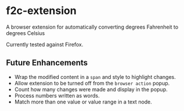 # f2c-extension

A browser extension for automatically converting degrees Fahrenheit to degrees Celsius

Currently tested against Firefox.

## Future Enhancements

* Wrap the modified content in a `span` and style to highlight changes.
* Allow extension to be turned off from the `browser action` popup.
* Count how many changes were made and display in the popup.
* Process numbers written as words.
* Match more than one value or value range in a text node.
